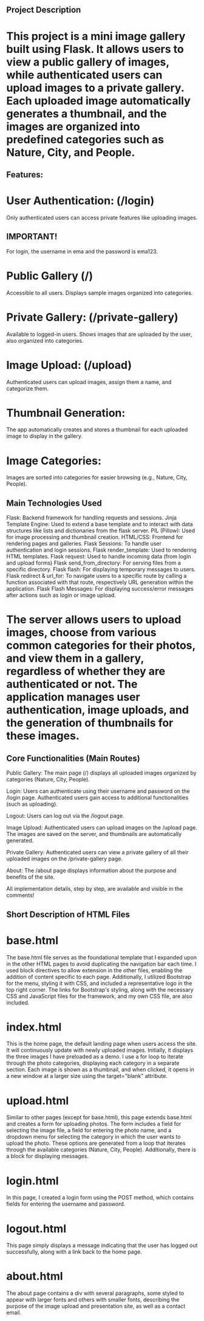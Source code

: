 ## Project Description

# This project is a mini image gallery built using Flask. It allows users to view a public gallery of images, while authenticated users can upload images to a private gallery. Each uploaded image automatically generates a thumbnail, and the images are organized into predefined categories such as Nature, City, and People.

## Features:

# User Authentication: (/login)
Only authenticated users can access private features like uploading images.
## IMPORTANT!
For login, the username in ema and the password is ema123.

# Public Gallery (/)
Accessible to all users. Displays sample images organized into categories.

# Private Gallery: (/private-gallery)
Available to logged-in users. Shows images that are uploaded by the user, also organized into categories.

# Image Upload: (/upload)
Authenticated users can upload images, assign them a name, and categorize them.

# Thumbnail Generation:
The app automatically creates and stores a thumbnail for each uploaded image to display in the gallery.

# Image Categories:
Images are sorted into categories for easier browsing (e.g., Nature, City, People).

## Main Technologies Used
Flask: Backend framework for handling requests and sessions.
Jinja Template Engine: Used to extend a base template and to interact with data structures like lists and dictionaries from the flask server.
PIL (Pillow): Used for image processing and thumbnail creation.
HTML/CSS: Frontend for rendering pages and galleries.
Flask Sessions: To handle user authentication and login sessions.
Flask render_template: Used to rendering HTML templates.
Flask request: Used to handle incoming data (from login and upload forms)
Flask send_from_directory: For serving files from a specific directory.
Flask flash: For displaying temporary messages to users.
Flask redirect & url_for:  To navigate users to a specific route by calling a function associated with that route, respectively URL generation within the application.
Flask Flash Messages: For displaying success/error messages after actions such as login or image upload.


# The server allows users to upload images, choose from various common categories for their photos, and view them in a gallery, regardless of whether they are authenticated or not. The application manages user authentication, image uploads, and the generation of thumbnails for these images.

## Core Functionalities (Main Routes)
Public Gallery: The main page (/) displays all uploaded images organized by categories (Nature, City, People).

Login: Users can authenticate using their username and password on the /login page. Authenticated users gain access to additional functionalities (such as uploading).

Logout: Users can log out via the /logout page.

Image Upload: Authenticated users can upload images on the /upload page. The images are saved on the server, and thumbnails are automatically generated.

Private Gallery: Authenticated users can view a private gallery of all their uploaded images on the /private-gallery page.

About: The /about page displays information about the purpose and benefits of the site.

All implementation details, step by step, are available and visible in the comments!

## Short Description of HTML Files
# base.html
The base.html file serves as the foundational template that I expanded upon in the other HTML pages to avoid duplicating the navigation bar each time. I used block directives to allow extension in the other files, enabling the addition of content specific to each page. Additionally, I utilized Bootstrap for the menu, styling it with CSS, and included a representative logo in the top right corner. The links for Bootstrap's styling, along with the necessary CSS and JavaScript files for the framework, and my own CSS file, are also included.

# index.html
This is the home page, the default landing page when users access the site. It will continuously update with newly uploaded images. Initially, it displays the three images I have preloaded as a demo. I use a for loop to iterate through the photo categories, displaying each category in a separate section. Each image is shown as a thumbnail, and when clicked, it opens in a new window at a larger size using the target="blank" attribute.

# upload.html
Similar to other pages (except for base.html), this page extends base.html and creates a form for uploading photos. The form includes a field for selecting the image file, a field for entering the photo name, and a dropdown menu for selecting the category in which the user wants to upload the photo. These options are generated from a loop that iterates through the available categories (Nature, City, People). Additionally, there is a block for displaying messages.

# login.html
In this page, I created a login form using the POST method, which contains fields for entering the username and password.

# logout.html
This page simply displays a message indicating that the user has logged out successfully, along with a link back to the home page.

# about.html
The about page contains a div with several paragraphs, some styled to appear with larger fonts and others with smaller fonts, describing the purpose of the image upload and presentation site, as well as a contact email.
